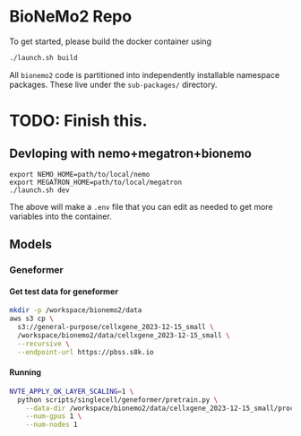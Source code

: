 # BioNeMo2 Repo
To get started, please build the docker container using
```bash
./launch.sh build
```

All `bionemo2` code is partitioned into independently installable namespace packages. These live under the `sub-packages/` directory.


# TODO: Finish this.

## Devloping with nemo+megatron+bionemo
```
export NEMO_HOME=path/to/local/nemo
export MEGATRON_HOME=path/to/local/megatron
./launch.sh dev
```
The above will make a `.env` file that you can edit as needed to get more variables into the container.

## Models
### Geneformer
#### Get test data for geneformer
```bash
mkdir -p /workspace/bionemo2/data
aws s3 cp \
  s3://general-purpose/cellxgene_2023-12-15_small \
  /workspace/bionemo2/data/cellxgene_2023-12-15_small \
  --recursive \
  --endpoint-url https://pbss.s8k.io
```
#### Running
```bash
NVTE_APPLY_QK_LAYER_SCALING=1 \
  python scripts/singlecell/geneformer/pretrain.py \
    --data-dir /workspace/bionemo2/data/cellxgene_2023-12-15_small/processed_data \
    --num-gpus 1 \
    --num-nodes 1
```
